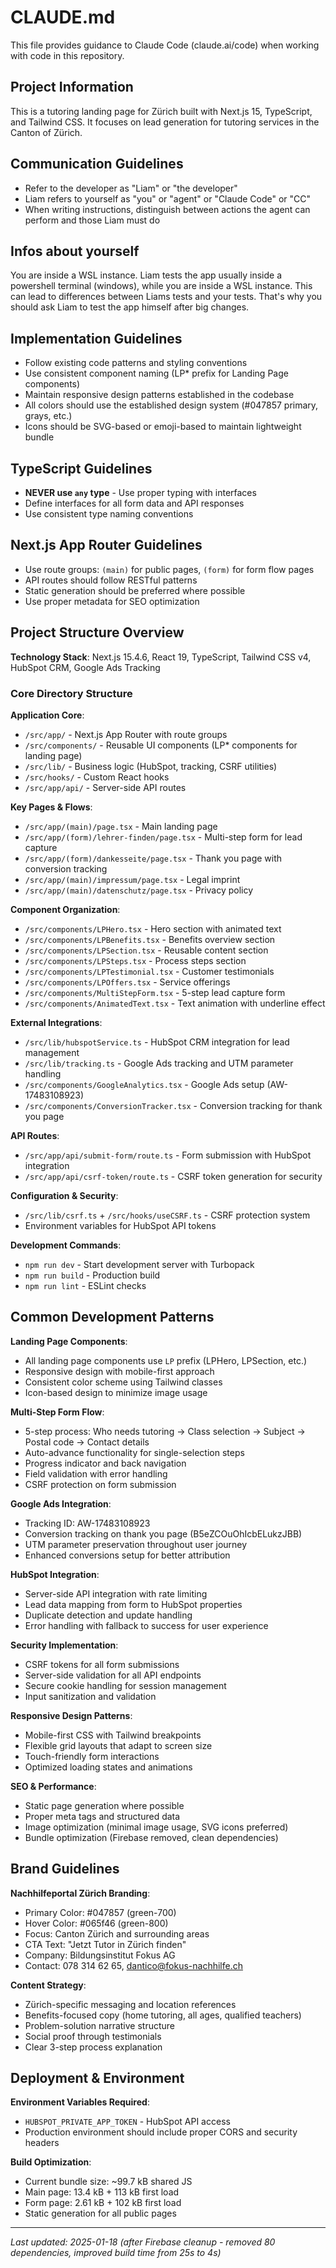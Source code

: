# CLAUDE.md

This file provides guidance to Claude Code (claude.ai/code) when working with code in this repository.

## Project Information

This is a tutoring landing page for Zürich built with Next.js 15, TypeScript, and Tailwind CSS. It focuses on lead generation for tutoring services in the Canton of Zürich.

## Communication Guidelines

- Refer to the developer as "Liam" or "the developer"
- Liam refers to yourself as "you" or "agent" or "Claude Code" or "CC"
- When writing instructions, distinguish between actions the agent can perform and those Liam must do

## Infos about yourself

You are inside a WSL instance. Liam tests the app usually inside a powershell terminal (windows), while you are inside a WSL instance. This can lead to differences between Liams tests and your tests. That's why you should ask Liam to test the app himself after big changes.

## Implementation Guidelines

- Follow existing code patterns and styling conventions
- Use consistent component naming (LP* prefix for Landing Page components)
- Maintain responsive design patterns established in the codebase
- All colors should use the established design system (#047857 primary, grays, etc.)
- Icons should be SVG-based or emoji-based to maintain lightweight bundle

## TypeScript Guidelines

- **NEVER use `any` type** - Use proper typing with interfaces
- Define interfaces for all form data and API responses
- Use consistent type naming conventions

## Next.js App Router Guidelines

- Use route groups: `(main)` for public pages, `(form)` for form flow pages
- API routes should follow RESTful patterns
- Static generation should be preferred where possible
- Use proper metadata for SEO optimization

## Project Structure Overview

**Technology Stack**: Next.js 15.4.6, React 19, TypeScript, Tailwind CSS v4, HubSpot CRM, Google Ads Tracking

### Core Directory Structure

**Application Core**:
- `/src/app/` - Next.js App Router with route groups
- `/src/components/` - Reusable UI components (LP* components for landing page)
- `/src/lib/` - Business logic (HubSpot, tracking, CSRF utilities)
- `/src/hooks/` - Custom React hooks
- `/src/app/api/` - Server-side API routes

**Key Pages & Flows**:
- `/src/app/(main)/page.tsx` - Main landing page
- `/src/app/(form)/lehrer-finden/page.tsx` - Multi-step form for lead capture
- `/src/app/(form)/dankesseite/page.tsx` - Thank you page with conversion tracking
- `/src/app/(main)/impressum/page.tsx` - Legal imprint
- `/src/app/(main)/datenschutz/page.tsx` - Privacy policy

**Component Organization**:
- `/src/components/LPHero.tsx` - Hero section with animated text
- `/src/components/LPBenefits.tsx` - Benefits overview section
- `/src/components/LPSection.tsx` - Reusable content section
- `/src/components/LPSteps.tsx` - Process steps section
- `/src/components/LPTestimonial.tsx` - Customer testimonials
- `/src/components/LPOffers.tsx` - Service offerings
- `/src/components/MultiStepForm.tsx` - 5-step lead capture form
- `/src/components/AnimatedText.tsx` - Text animation with underline effect

**External Integrations**:
- `/src/lib/hubspotService.ts` - HubSpot CRM integration for lead management
- `/src/lib/tracking.ts` - Google Ads tracking and UTM parameter handling
- `/src/components/GoogleAnalytics.tsx` - Google Ads setup (AW-17483108923)
- `/src/components/ConversionTracker.tsx` - Conversion tracking for thank you page

**API Routes**:
- `/src/app/api/submit-form/route.ts` - Form submission with HubSpot integration
- `/src/app/api/csrf-token/route.ts` - CSRF token generation for security

**Configuration & Security**:
- `/src/lib/csrf.ts` + `/src/hooks/useCSRF.ts` - CSRF protection system
- Environment variables for HubSpot API tokens

**Development Commands**:
- `npm run dev` - Start development server with Turbopack
- `npm run build` - Production build
- `npm run lint` - ESLint checks

## Common Development Patterns

**Landing Page Components**:
- All landing page components use `LP` prefix (LPHero, LPSection, etc.)
- Responsive design with mobile-first approach
- Consistent color scheme using Tailwind classes
- Icon-based design to minimize image usage

**Multi-Step Form Flow**:
- 5-step process: Who needs tutoring → Class selection → Subject → Postal code → Contact details
- Auto-advance functionality for single-selection steps
- Progress indicator and back navigation
- Field validation with error handling
- CSRF protection on form submission

**Google Ads Integration**:
- Tracking ID: AW-17483108923
- Conversion tracking on thank you page (B5eZCOuOhIcbELukzJBB)
- UTM parameter preservation throughout user journey
- Enhanced conversions setup for better attribution

**HubSpot Integration**:
- Server-side API integration with rate limiting
- Lead data mapping from form to HubSpot properties
- Duplicate detection and update handling
- Error handling with fallback to success for user experience

**Security Implementation**:
- CSRF tokens for all form submissions
- Server-side validation for all API endpoints
- Secure cookie handling for session management
- Input sanitization and validation

**Responsive Design Patterns**:
- Mobile-first CSS with Tailwind breakpoints
- Flexible grid layouts that adapt to screen size
- Touch-friendly form interactions
- Optimized loading states and animations

**SEO & Performance**:
- Static page generation where possible
- Proper meta tags and structured data
- Image optimization (minimal image usage, SVG icons preferred)
- Bundle optimization (Firebase removed, clean dependencies)

## Brand Guidelines

**Nachhilfeportal Zürich Branding**:
- Primary Color: #047857 (green-700)
- Hover Color: #065f46 (green-800)
- Focus: Canton Zürich and surrounding areas
- CTA Text: "Jetzt Tutor in Zürich finden"
- Company: Bildungsinstitut Fokus AG
- Contact: 078 314 62 65, dantico@fokus-nachhilfe.ch

**Content Strategy**:
- Zürich-specific messaging and location references
- Benefits-focused copy (home tutoring, all ages, qualified teachers)
- Problem-solution narrative structure
- Social proof through testimonials
- Clear 3-step process explanation

## Deployment & Environment

**Environment Variables Required**:
- `HUBSPOT_PRIVATE_APP_TOKEN` - HubSpot API access
- Production environment should include proper CORS and security headers

**Build Optimization**:
- Current bundle size: ~99.7 kB shared JS
- Main page: 13.4 kB + 113 kB first load
- Form page: 2.61 kB + 102 kB first load
- Static generation for all public pages

---

*Last updated: 2025-01-18 (after Firebase cleanup - removed 80 dependencies, improved build time from 25s to 4s)*